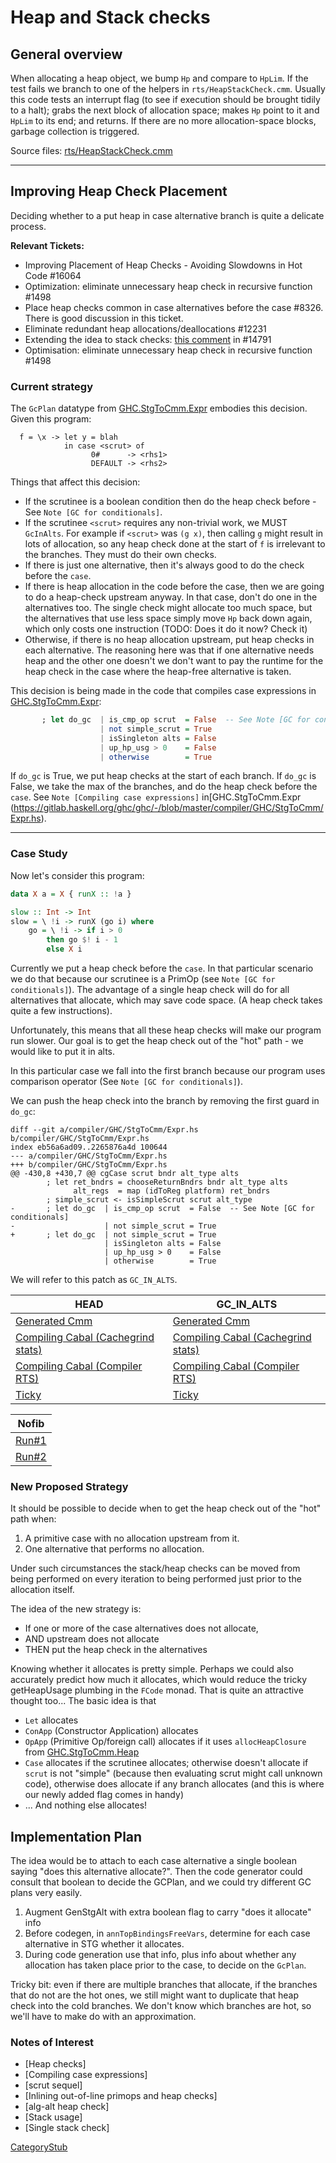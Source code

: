 # Heap and Stack checks


## General overview

When allocating a heap object, we bump `Hp` and compare to `HpLim`. If the test fails we branch to one of the helpers in `rts/HeapStackCheck.cmm`.  Usually this code tests an interrupt flag (to see if execution should be brought tidily to a halt); grabs the next block of allocation space; makes `Hp` point to it and `HpLim` to its end; and returns.  If there are no more allocation-space blocks, garbage collection is triggered.

Source files: [rts/HeapStackCheck.cmm](https://gitlab.haskell.org/ghc/ghc/blob/master/rts/HeapStackCheck.cmm)

-------

## Improving Heap Check Placement

Deciding whether to a put heap in case alternative branch is quite a delicate process.  

**Relevant Tickets:**

  * Improving Placement of Heap Checks - Avoiding Slowdowns in Hot Code #16064
  * Optimization: eliminate unnecessary heap check in recursive function #1498
  * Place heap checks common in case alternatives before the case #8326. There is good discussion in this ticket.
  * Eliminate redundant heap allocations/deallocations #12231
  * Extending the idea to stack checks: [this comment](https://gitlab.haskell.org/ghc/ghc/issues/14791#note_150481) in #14791
  * Optimisation: eliminate unnecessary heap check in recursive function #1498

### Current strategy 

The `GcPlan`
datatype from [GHC.StgToCmm.Expr](https://gitlab.haskell.org/ghc/ghc/-/blob/master/compiler/GHC/StgToCmm/Expr.hs) embodies this decision. Given this program:

```
  f = \x -> let y = blah
            in case <scrut> of
                  0#      -> <rhs1>
                  DEFAULT -> <rhs2>
```
Things that affect this decision:
 * If the scrutinee is a boolean condition then do the heap check before - See `Note [GC for conditionals]`.
 * If the scrutinee `<scrut>` requires any non-trivial work, we MUST `GcInAlts`. For example if 
   `<scrut>` was `(g x)`, then calling `g` might result in lots of allocation, so any heap check done 
   at the start of `f` is irrelevant to the branches. They must do their own checks.
 * If there is just one alternative, then it's always good to do the check before the `case`.
 * If there is heap allocation in the code before the case, then we are going to do a heap-check 
   upstream anyway. In that case, don't do one in the alternatives too. The single check might 
   allocate too much space, but the alternatives that use less space simply move `Hp` back down 
   again, which only costs one instruction (TODO: Does it do it now? Check it)
 * Otherwise, if there is no heap allocation upstream, put heap checks in each alternative. The reasoning
   here was that if one alternative needs heap and the other one doesn't we don't want to pay the 
   runtime for the heap check in the case where the heap-free alternative is taken.

This decision is being made in the code that compiles case expressions in [GHC.StgToCmm.Expr](https://gitlab.haskell.org/ghc/ghc/-/blob/master/compiler/GHC/StgToCmm/Expr):

```haskell
       ; let do_gc  | is_cmp_op scrut  = False  -- See Note [GC for conditionals]
                    | not simple_scrut = True
                    | isSingleton alts = False
                    | up_hp_usg > 0    = False
                    | otherwise        = True
```

If `do_gc` is True, we put heap checks at the start of each branch. If `do_gc` is False, we take the max of the branches, and do the heap check before the `case`. See `Note [Compiling case expressions]` in[GHC.StgToCmm.Expr (https://gitlab.haskell.org/ghc/ghc/-/blob/master/compiler/GHC/StgToCmm/Expr.hs).

---


### Case Study

Now let's consider this program:

```haskell
data X a = X { runX :: !a }

slow :: Int -> Int
slow = \ !i -> runX (go i) where
    go = \ !i -> if i > 0
        then go $! i - 1
        else X i
```

Currently we put a heap check before the `case`. In that particular scenario we do that because
our scrutinee is a PrimOp (see `Note [GC for conditionals]`). The advantage of a single heap check will
do for all alternatives that allocate, which may save code space. (A heap check takes quite a few
instructions). 

Unfortunately, this means that all these heap checks will make our program run slower. Our goal is to get the heap check out of the "hot" path - we would like to put it in alts.

In this particular case we fall into the first branch because our program uses comparison operator (See `Note [GC for conditionals]`).

We can push the heap check into the branch by removing the first guard in `do_gc`:

```
diff --git a/compiler/GHC/StgToCmm/Expr.hs b/compiler/GHC/StgToCmm/Expr.hs
index eb56a6ad09..2265876a4d 100644
--- a/compiler/GHC/StgToCmm/Expr.hs
+++ b/compiler/GHC/StgToCmm/Expr.hs
@@ -430,8 +430,7 @@ cgCase scrut bndr alt_type alts
        ; let ret_bndrs = chooseReturnBndrs bndr alt_type alts
              alt_regs  = map (idToReg platform) ret_bndrs
        ; simple_scrut <- isSimpleScrut scrut alt_type
-       ; let do_gc  | is_cmp_op scrut  = False  -- See Note [GC for conditionals]
-                    | not simple_scrut = True
+       ; let do_gc  | not simple_scrut = True
                     | isSingleton alts = False
                     | up_hp_usg > 0    = False
                     | otherwise        = True
```

We will refer to this patch as `GC_IN_ALTS`.

| HEAD | GC_IN_ALTS |
| ------ | ------ |
| [Generated Cmm](uploads/01cba099560bdd650e3fc4ebc2b219a4/T16064.dump-cmm-HEAD) | [Generated Cmm](uploads/af64f3bb565f0494f2054813b8b9de33/T16064.dump-cmm-GC_IN_ALTS) |
| [Compiling Cabal (Cachegrind stats)](uploads/02bb81013526792b56d0f311956d2d17/cabal-cachegrind-stats-summary-HEAD) | [Compiling Cabal (Cachegrind stats)](uploads/6997d85fe4d7950cb30cd1d2cae0cfc4/cabal-cachegrind-stats-summary-GC_IN_ALTS) |
| [Compiling Cabal (Compiler RTS)](uploads/10b00658dc04d15a77de2aee8dc6d38b/cabal-stats-HEAD) | [Compiling Cabal (Compiler RTS)](uploads/e40570d331453aa7e1f21145dd56bfcb/cabal-stats-GC_IN_ALTS) |
| [Ticky](uploads/73a8ec5e79476f7eb3d17ac2d20590cd/HEAD.ticky) | [Ticky](uploads/7c4b328af52d58c24ed690e4270cbf47/GC_IN_ALTS.ticky) |

| Nofib |
|-------|
|[Run#1](uploads/dfd13b166159e3ae1484f1b7adbcf35b/nofib-analyse-Run_1)|
|[Run#2](uploads/f3571cd85fbb1561c8b3cb91f24125e5/nofib-analyze-Run_2)|


### New Proposed Strategy

It should be possible to decide when to get the heap check out of the "hot" path when:

1. A primitive case with no allocation upstream from it.
1. One alternative that performs no allocation.

Under such circumstances the stack/heap checks can be moved from being performed on every iteration to being performed just prior to the allocation itself.

The idea of the new strategy is:
* If one or more of the case alternatives does not allocate,
* AND upstream does not allocate
* THEN put the heap check in the alternatives

Knowing whether it allocates is pretty simple. Perhaps we could also accurately predict how much it 
allocates, which would reduce the tricky getHeapUsage plumbing in the `FCode` monad. That is quite an 
attractive thought too... The basic idea is that 
 * `Let` allocates
 * `ConApp` (Constructor Application) allocates
 * `OpApp` (Primitive Op/foreign call) allocates if it uses `allocHeapClosure` from [GHC.StgToCmm.Heap](https://gitlab.haskell.org/ghc/ghc/-/blob/master/compiler/GHC/StgToCmm/Expr.hs) 
 * `Case` allocates if the scrutinee allocates; otherwise doesn't allocate if `scrut` is not "simple" 
   (because then evaluating scrut might call unknown code), otherwise does allocate if any branch 
   allocates (and this is where our newly added flag comes in handy)
 * ... And nothing else allocates!

## Implementation Plan

The idea would be to attach to each case alternative a single boolean saying "does this alternative 
allocate?".  Then the code generator could consult that boolean to decide the GCPlan, and we
could try different GC plans very easily.

1) Augment GenStgAlt with extra boolean flag to carry "does it allocate" info
2) Before codegen, in `annTopBindingsFreeVars`, determine for each case alternative in STG
whether it allocates.
3) During code generation use that info, plus info about whether any allocation has taken place prior to 
the case, to decide on the `GcPlan`.

Tricky bit: even if there are multiple branches that allocate, if the branches that do not are the 
hot ones, we still might want to duplicate that heap check into the cold branches. We don't know 
which branches are hot, so we'll have to make do with an approximation.


### Notes of Interest

  * [Heap checks]
  * [Compiling case expressions]
  * [scrut sequel]
  * [Inlining out-of-line primops and heap checks]
  * [alg-alt heap check]
  * [Stack usage]
  * [Single stack check]

[CategoryStub](category-stub)